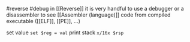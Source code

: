 #reverse #debug 
in [[Reverse]] it is very handful to use a debugger or a disassembler to see [[Assembler (language)]] code from compiled executable ([[ELF]], [[PE]], ...)

set value `set $reg = val`
print stack `x/16x $rsp`
